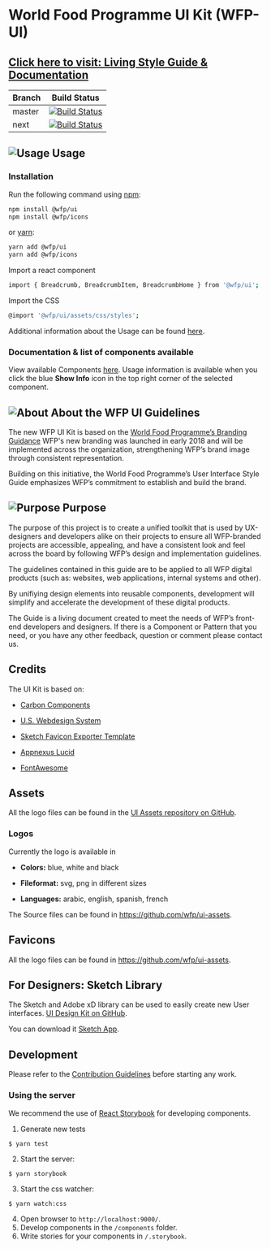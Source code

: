 
# World Food Programme UI Kit (WFP-UI)



## **[Click here to visit: Living Style Guide & Documentation](https://wfp.org/UIGuide)**

  

| Branch | Build Status |
| ------ | -------------------------------------------------------- |
| master | [![Build Status](https://travis-ci.org/wfp/ui.svg?branch=master)](https://travis-ci.org/wfp/ui) |
| next | [![Build Status](https://travis-ci.org/wfp/ui.svg?branch=next)](https://travis-ci.org/wfp/ui) |
## ![Usage](https://cdn.wfp.org/guides/ui/v1.2.0/assets/internal/toolkit.svg "Usage") Usage
### Installation
Run the following command using [npm](https://www.npmjs.com/):
```bash
npm install @wfp/ui
npm install @wfp/icons
```
or [yarn](https://yarnpkg.com/lang/en/):
```bash
yarn add @wfp/ui
yarn add @wfp/icons
```

  

Import a react component
```bash
import { Breadcrumb, BreadcrumbItem, BreadcrumbHome } from '@wfp/ui';
```

Import the CSS
```bash
@import '@wfp/ui/assets/css/styles';
```

  

Additional information about the Usage can be found [here](https://wfp.org/UIGuide).

  

### Documentation & list of components available

  

View available Components [here](https://wfp.org/UIGuide). Usage information is available when you click the blue **Show Info** icon in the top right corner of the selected component.

  

## ![About](https://cdn.wfp.org/guides/ui/v1.2.0/assets/internal/branding.svg "About")     About the WFP UI Guidelines

  

The new WFP UI Kit is based on the [World Food Programme’s Branding Guidance](http://brand.manuals.wfp.org/) WFP's new branding was launched in early 2018 and will be implemented across the organization, strengthening WFP’s brand image through consistent representation.

  

Building on this initiative, the World Food Programme’s User Interface Style Guide emphasizes WFP’s commitment to establish and build the brand.

  

## ![Purpose](https://cdn.wfp.org/guides/ui/v1.2.0/assets/internal/usability.svg "Purpose")  Purpose

  

The purpose of this project is to create a unified toolkit that is used by UX-designers and developers alike on their projects to ensure all WFP-branded projects are accessible, appealing, and have a consistent look and feel across the board by following WFP’s design and implementation guidelines.

  

The guidelines contained in this guide are to be applied to all WFP digital products (such as: websites, web applications, internal systems and other).

  

By unifiying design elements into reusable components, development will simplify and accelerate the development of these digital products.

  

The Guide is a living document created to meet the needs of WFP’s front-end developers and designers. If there is a Component or Pattern that you need, or you have any other feedback, question or comment please contact us.

  

## Credits

  

The UI Kit is based on:

  

*  [Carbon Components](https://github.com/carbon-design-system/carbon-components)

  

*  [U.S. Webdesign System](https://designsystem.digital.gov/page-templates/#landing-page)

  

*  [Sketch Favicon Exporter Template](https://github.com/frederik-jacques/sketch-favicon-exporter-template)

  

*  [Appnexus Lucid](https://github.com/appnexus/lucid)

  

*  [FontAwesome](http://fontawesome.io)

  

## Assets

  

All the logo files can be found in the [UI Assets repository on GitHub](https://github.com/wfp/ui-assets).

  

### Logos

  

Currently the logo is available in

  

*  **Colors:** blue, white and black

  

*  **Fileformat:** svg, png in different sizes

  

*  **Languages:** arabic, english, spanish, french

  

The Source files can be found in https://github.com/wfp/ui-assets.

  

## Favicons
All the logo files can be found in https://github.com/wfp/ui-assets.
## For Designers: Sketch Library
The Sketch and Adobe xD library can be used to easily create new User interfaces. [UI Design Kit on GitHub](https://github.com/wfp/ui-design-kit).

You can download it [Sketch App](https://www.sketchapp.com/).
## Development

Please refer to the [Contribution Guidelines](./.github/CONTRIBUTING.md) before starting any work.
### Using the server
We recommend the use of [React Storybook](https://github.com/storybooks/react-storybook) for developing components.
1. Generate new tests
```
$ yarn test
```
2. Start the server:
```
$ yarn storybook
```
3. Start the css watcher:
```
$ yarn watch:css
```
4. Open browser to `http://localhost:9000/`.
5. Develop components in the `/components` folder.
6. Write stories for your components in `/.storybook`.